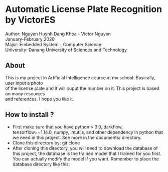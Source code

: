# Automatic License Plate Recognition by VictorES
Author: Nguyen Huynh Dang Khoa - Victor Nguyen  
January-February 2020  
Major: Embedded System - Computer Science  
University: Danang University of Sciences and Technology  

## About
This is my project in Artificial Intelligence cource at my school. Basically, user input a photo  
of the license plate and it will ouput the number on it. This project is based on many resources   
and references. I hope you like it.
## How to install ?
- First make sure that you have python > 3.0, darkflow, tensorflow==1.14.0, numpy, imutils, and other dependency in python that we need in this project. See more in the documents/ directory.  
- Clone this directory by: git clone  
- After cloning this directory, you will need to download the database of this project, the database is the trained model that I trained for you first. You can actually modify the model if you want. Remember to place the database directory like this:
